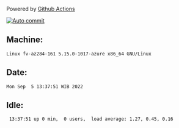 Powered by [Github Actions](https://github.com/features/actions)

[![Auto commit](https://github.com/hiage/workstation/workflows/Auto%20commit/badge.svg)](https://github.com/hiage/workstation/actions?query=workflow%3A%22Auto+commit%22)

## Machine:
```
Linux fv-az284-161 5.15.0-1017-azure x86_64 GNU/Linux
```
## Date:
```
Mon Sep  5 13:37:51 WIB 2022
```
## Idle:
```
 13:37:51 up 0 min,  0 users,  load average: 1.27, 0.45, 0.16
```
